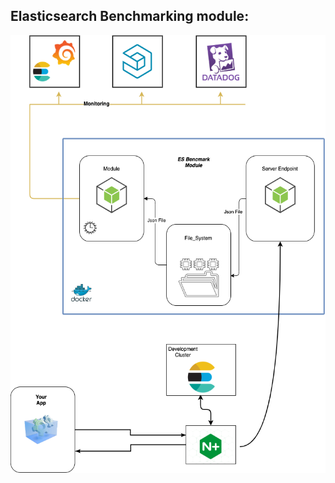 ## Elasticsearch Benchmarking module:

<p align="center">
 <img src="./assets/diagram.png" width="700" height="700" />
</p>
